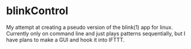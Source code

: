 blinkControl
============

My attempt at creating a pseudo version of the blink(1) app for linux. Currently only on command line and just plays patterns sequentially, but I have plans to make a GUI and hook it into IFTTT.
